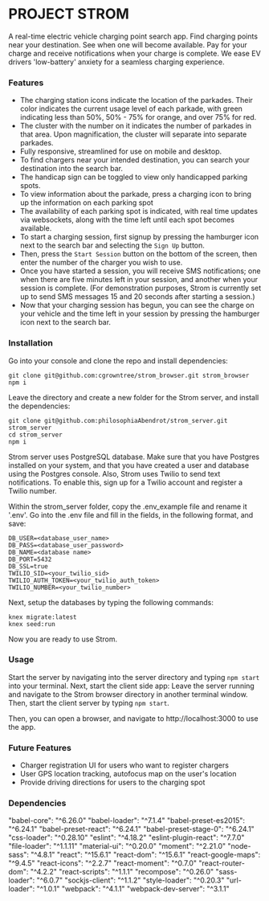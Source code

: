 PROJECT STROM
=====================

A real-time electric vehicle charging point search app. 
Find charging points near your destination. See when one will become available. Pay for your charge and receive notifications when your charge is complete.
We ease EV drivers 'low-battery' anxiety for a seamless charging experience.

### Features
* The charging station icons indicate the location of the parkades. Their color indicates the current usage level of each parkade, with green indicating less than 50%, 50% - 75% for orange, and over 75% for red. 
* The cluster with the number on it indicates the number of parkades in that area. Upon magnification, the cluster will separate into separate parkades.
* Fully responsive, streamlined for use on mobile and desktop.
* To find chargers near your intended destination, you can search your destination into the search bar.
* The handicap sign can be toggled to view only handicapped parking spots.
* To view information about the parkade, press a charging icon to bring up the information on each parking spot
* The availability of each parking spot is indicated, with real time updates via websockets, along with the time left until each spot becomes available.
* To start a charging session, first signup by pressing the hamburger icon next to the search bar and selecting the `Sign Up` button. 
* Then, press the `Start Session` button on the bottom of the screen, then enter the number of the charger you wish to use.
* Once you have started a session, you will receive SMS notifications; one when there are five minutes left in your session, and another when your session is complete. (For demonstration purposes, Strom is currently set up to send SMS messages 15 and 20 seconds after starting a session.)
* Now that your charging session has begun, you can see the charge on your vehicle and the time left in your session by pressing the hamburger icon next to the search bar.

### Installation

Go into your console and clone the repo and install dependencies:
```
git clone git@github.com:cgrowntree/strom_browser.git strom_browser
npm i

```

Leave the directory and create a new folder for the Strom server, and install the dependencies:

```
git clone git@github.com:philosophiaAbendrot/strom_server.git strom_server
cd strom_server
npm i
```

Strom server uses PostgreSQL database. Make sure that you have Postgres installed on your system, and that you have created a user and database using the Postgres console. Also, Strom uses Twilio to send text notifications. To enable this, sign up for a Twilio account and register a Twilio number. 

Within the strom_server folder, copy the .env_example file and rename it '.env'.
Go into the .env file and fill in the fields, in the following format, and save:

```
DB_USER=<database_user_name>
DB_PASS=<database_user_password>
DB_NAME=<database name>
DB_PORT=5432
DB_SSL=true
TWILIO_SID=<your_twilio_sid>
TWILIO_AUTH_TOKEN=<your_twilio_auth_token>
TWILIO_NUMBER=<your_twilio_number>
```
Next, setup the databases by typing the following commands:
```
knex migrate:latest
knex seed:run
```

Now you are ready to use Strom.

### Usage

Start the server by navigating into the server directory and typing `npm start` into your terminal.
Next, start the client side app: Leave the server running and navigate to the Strom browser directory in another terminal window. Then, start the client server by typing `npm start`.

Then, you can open a browser, and navigate to http://localhost:3000 to use the app.


### Future Features
* Charger registration UI for users who want to register chargers
* User GPS location tracking, autofocus map on the user's location
* Provide driving directions for users to the charging spot

### Dependencies
"babel-core": "^6.26.0"
"babel-loader": "^7.1.4"
"babel-preset-es2015": "^6.24.1"
"babel-preset-react": "^6.24.1"
"babel-preset-stage-0": "^6.24.1"
"css-loader": "^0.28.10"
"eslint": "^4.18.2"
"eslint-plugin-react": "^7.7.0"
"file-loader": "^1.1.11"
"material-ui": "^0.20.0"
"moment": "^2.21.0"
"node-sass": "^4.8.1"
"react": "^15.6.1"
"react-dom": "^15.6.1"
"react-google-maps": "^9.4.5"
"react-icons": "^2.2.7"
"react-moment": "^0.7.0"
"react-router-dom": "^4.2.2"
"react-scripts": "^1.1.1"
"recompose": "^0.26.0"
"sass-loader": "^6.0.7"
"sockjs-client": "^1.1.2"
"style-loader": "^0.20.3"
"url-loader": "^1.0.1"
"webpack": "^4.1.1"
"webpack-dev-server": "^3.1.1"